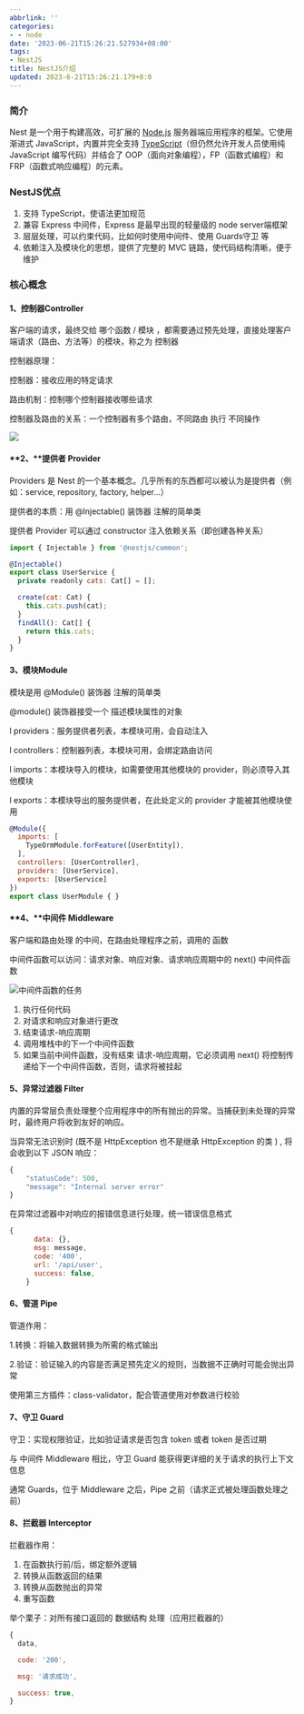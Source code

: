```yaml
---
abbrlink: ''
categories:
- - node
date: '2023-06-21T15:26:21.527934+08:00'
tags:
- NestJS
title: NestJS介绍
updated: 2023-6-21T15:26:21.179+8:0
---
```

### **简介**

Nest 是一个用于构建高效，可扩展的 [Node.js](http://nodejs.cn/) 服务器端应用程序的框架。它使用渐进式 JavaScript，内置并完全支持 [TypeScript](https://www.tslang.cn/)（但仍然允许开发人员使用纯 JavaScript 编写代码）并结合了 OOP（面向对象编程），FP（函数式编程）和 FRP（函数式响应编程）的元素。

### **NestJS优点**

1. 支持 TypeScript，使语法更加规范
2. 兼容 Express 中间件，Express 是最早出现的轻量级的 node server端框架
3. 层层处理，可以约束代码，比如何时使用中间件、使用 Guards守卫 等
4. 依赖注入及模块化的思想，提供了完整的 MVC 链路，使代码结构清晰，便于维护


### **核心概念**

#### 1、**控制器Controller**

客户端的请求，最终交给 哪个函数 / 模块 ，都需要通过预先处理，直接处理客户端请求（路由、方法等）的模块，称之为 控制器

控制器原理：

控制器：接收应用的特定请求

路由机制：控制哪个控制器接收哪些请求

控制器及路由的关系：一个控制器有多个路由，不同路由 执行 不同操作

![](file:///C:\Users\11296\AppData\Local\Temp\ksohtml31120\wps1.jpg)

#### **2、****提供者** **Provider**

Providers 是 Nest 的一个基本概念。几乎所有的东西都可以被认为是提供者（例如：service, repository, factory, helper...）

提供者的本质：用 @Injectable() 装饰器 注解的简单类

提供者 Provider 可以通过 constructor 注入依赖关系（即创建各种关系）

```javascript
import { Injectable } from '@nestjs/common';

@Injectable()
export class UserService {
  private readonly cats: Cat[] = [];

  create(cat: Cat) {
    this.cats.push(cat);
  }
  findAll(): Cat[] {
    return this.cats;
  }
}
```

#### **3、模块Module**

模块是用 @Module() 装饰器 注解的简单类

@module() 装饰器接受一个 描述模块属性的对象

l providers：服务提供者列表，本模块可用，会自动注入

l controllers：控制器列表，本模块可用，会绑定路由访问

l imports：本模块导入的模块，如需要使用其他模块的 provider，则必须导入其他模块

l exports：本模块导出的服务提供者，在此处定义的 provider 才能被其他模块使用

```javascript
@Module({
  imports: [
    TypeOrmModule.forFeature([UserEntity]),
  ],
  controllers: [UserController],
  providers: [UserService],
  exports: [UserService]
})
export class UserModule { }
```

#### **4、****中间件 Middleware**

客户端和路由处理 的中间，在路由处理程序之前，调用的 函数

中间件函数可以访问：请求对象、响应对象、请求响应周期中的 next() 中间件函数

![](file:///C:\Users\11296\AppData\Local\Temp\ksohtml31120\wps2.jpg)中间件函数的任务

1. 执行任何代码
2. 对请求和响应对象进行更改
3. 结束请求-响应周期
4. 调用堆栈中的下一个中间件函数
5. 如果当前中间件函数，没有结束 请求-响应周期，它必须调用 next() 将控制传递给下一个中间件函数，否则，请求将被挂起

#### **5、异常过滤器 Filter**

内置的异常层负责处理整个应用程序中的所有抛出的异常。当捕获到未处理的异常时，最终用户将收到友好的响应。

当异常无法识别时 (既不是 HttpException 也不是继承 HttpException 的类 ) , 将会收到以下 JSON 响应：

```javascript
{
    "statusCode": 500,
    "message": "Internal server error"
}
```

在异常过滤器中对响应的报错信息进行处理，统一错误信息格式

```javascript
{
      data: {}, 
      msg: message,
      code: '400',
      url: '/api/user',
      success: false,
    }
```

#### **6、管道 Pipe**

管道作用：

1.转换：将输入数据转换为所需的格式输出

2.验证：验证输入的内容是否满足预先定义的规则，当数据不正确时可能会抛出异常

使用第三方插件：class-validator，配合管道使用对参数进行校验

#### 7、**守卫 Guard**

守卫：实现权限验证，比如验证请求是否包含 token 或者 token 是否过期

与 中间件 Middleware 相比，守卫 Guard 能获得更详细的关于请求的执行上下文信息

通常 Guards，位于 Middleware 之后，Pipe 之前（请求正式被处理函数处理之前）

#### 8、**拦截器 Interceptor**

拦截器作用：

1. 在函数执行前/后，绑定额外逻辑
2. 转换从函数返回的结果
3. 转换从函数抛出的异常
4. 重写函数

举个栗子：对所有接口返回的 数据结构 处理（应用拦截器的）

```javascript
{
  data,

  code: '200',

  msg: '请求成功',

  success: true,
}
```
